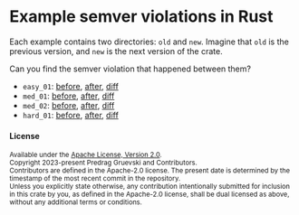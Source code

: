 # Example semver violations in Rust

Each example contains two directories: `old` and `new`. Imagine that `old` is the previous version,
and `new` is the next version of the crate.

Can you find the semver violation that happened between them?
- `easy_01`: [before](https://github.com/obi1kenobi/semver-examples/blob/main/easy_01/old/src/lib.rs), [after](https://github.com/obi1kenobi/semver-examples/blob/main/easy_01/new/src/lib.rs), [diff](https://github.com/obi1kenobi/semver-examples/compare/easy_01)
- `med_01`: [before](https://github.com/obi1kenobi/semver-examples/blob/main/med_01/old/src/lib.rs), [after](https://github.com/obi1kenobi/semver-examples/blob/main/med_01/new/src/lib.rs), [diff](https://github.com/obi1kenobi/semver-examples/compare/med_01)
- `med_02`: [before](https://github.com/obi1kenobi/semver-examples/blob/main/med_02/old/src/lib.rs), [after](https://github.com/obi1kenobi/semver-examples/blob/main/med_02/new/src/lib.rs), [diff](https://github.com/obi1kenobi/semver-examples/compare/med_02)
- `hard_01`: [before](https://github.com/obi1kenobi/semver-examples/blob/main/hard_01/old/src/lib.rs), [after](https://github.com/obi1kenobi/semver-examples/blob/main/hard_01/new/src/lib.rs), [diff](https://github.com/obi1kenobi/semver-examples/compare/hard_01)

#### License

<sup>
Available under the <a href="LICENSE-APACHE">Apache License, Version
2.0</a>.
</sup>

<br>

<sup>
Copyright 2023-present Predrag Gruevski and Contributors.
</sup>

<br>

<sub>
Contributors are defined in the Apache-2.0 license.
The present date is determined by the timestamp of the most recent commit in the repository.
</sub>

<br>

<sub>
Unless you explicitly state otherwise, any contribution intentionally submitted
for inclusion in this crate by you, as defined in the Apache-2.0 license, shall
be dual licensed as above, without any additional terms or conditions.
</sub>
